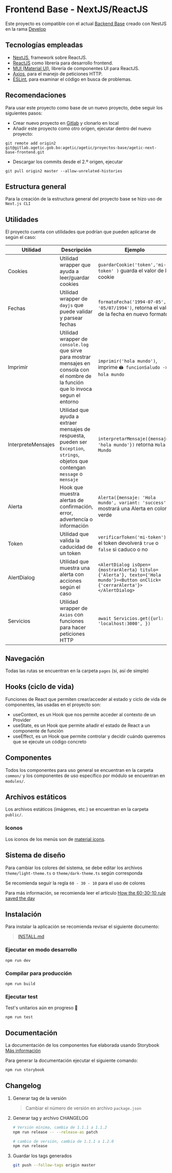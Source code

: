 # Frontend Base - NextJS/ReactJS

Este proyecto es compatible con el actual [Backend Base](https://gitlab.agetic.gob.bo/agetic/agetic/proyectos-base/agetic-nestjs-base-backend) creado con NestJS en la rama [Develop](https://gitlab.agetic.gob.bo/agetic/agetic/proyectos-base/agetic-nestjs-base-backend/-/tree/develop)

## Tecnologías empleadas

- [NextJS](https://nextjs.org), framework sobre ReactJS.
- [ReactJS](https://es.reactjs.org) como librería para desarrollo frontend.
- [MUI (Material UI)](https://mui.com), librería de componentes UI para ReactJS.
- [Axios](https://axios-http.com), para el manejo de peticiones HTTP.
- [ESLint](https://eslint.org), para examinar el código en busca de problemas.

## Recomendaciones

Para usar este proyecto como base de un nuevo proyecto, debe seguir los siguientes pasos:

- Crear nuevo proyecto en [Gitlab](https://gitlab.agetic.gob.bo/projects/new) y clonarlo en local
- Añadir este proyecto como otro origen, ejecutar dentro del nuevo proyecto:

```
git remote add origin2 git@gitlab.agetic.gob.bo:agetic/agetic/proyectos-base/agetic-next-base-frontend.git
```

- Descargar los commits desde el 2.º origen, ejecutar

```
git pull origin2 master --allow-unrelated-histories
```

## Estructura general

Para la creación de la estructura general del proyecto base se hizo uso de `Next.js CLI`

## Utilidades

El proyecto cuenta con utilidades que podrían que pueden aplicarse de según el caso:

| Utilidad           | Descripción                                                                                                                             | Ejemplo                                                                                                                       |
| ------------------ | --------------------------------------------------------------------------------------------------------------------------------------- | ----------------------------------------------------------------------------------------------------------------------------- |
| Cookies            | Utilidad wrapper que ayuda a leer/guardar cookies                                                                                       | `guardarCookie('token','mi-token' )` guarda el valor de la cookie                                                             |
| Fechas             | Utilidad wrapper de `dayjs` que puede validar y parsear fechas                                                                          | `formatoFecha('1994-07-05', '05/07/1994')`, retorna el valor de la fecha en nuevo formato                                     |
| Imprimir           | Utilidad wrapper de `console.log` que sirve para mostrar mensajes en consola con el nombre de la función que lo invoca segun el entorno | `imprimir('hola mundo')`, imprime `🖨 funcionSaludo -> hola mundo`                                                             |
| InterpreteMensajes | Utilidad que ayuda a extraer mensajes de respuesta, pueden ser `Exception`, `strings`, objetos que contengan `message` o `mensaje`      | `interpretarMensaje({mensaje: 'hola mundo'})` retorna `Hola Mundo`                                                            |
| Alerta             | Hook que muestra alertas de confirmación, error, advertencía o información                                                              | `Alerta({mensaje: 'Hola mundo', variant: 'success'})` mostrará una Alerta en color verde                                      |
| Token              | Utilidad que valida la caducidad de un token                                                                                            | `verificarToken('mi-token')` el token devolverá `true` o `false` si caduco o no                                               |
| AlertDialog        | Utilidad que muestra una alerta con acciones según el caso                                                                              | `<AlertDialog isOpen={mostrarAlerta} titulo={'Alerta'}, texto={'Hola mundo'}><Button onClick={'cerrarAlerta'}></AlertDialog>` |
| Servicios          | Utilidad wrapper de `Axios` con funciones para hacer peticiones HTTP                                                                    | `await Servicios.get({url: 'localhost:3000', })`                                                                              |

## Navegación

Todas las rutas se encuentran en la carpeta `pages` (si, así de simple)

## Hooks (ciclo de vida)

Funciones de React que permiten crear/acceder al estado y ciclo de vida de componentes, las usadas en el proyecto son:

- useContext, es un Hook que nos permite acceder al contexto de un Provider
- useState, es un Hook que permite añadir el estado de React a un componente de función
- useEffect, es un Hook que permite controlar y decidir cuándo queremos que se ejecute un código concreto

## Componentes

Todos los componentes para uso general se encuentran en la carpeta `common/` y los componentes de uso específico por
módulo se encuentran en `modules/`.

## Archivos estáticos

Los archivos estáticos (imágenes, etc.) se encuentran en la carpeta `public/`.

### Iconos

Los iconos de los menús son de [material icons](https://fonts.google.com/icons).

## Sistema de diseño

Para cambiar los colores del sistema, se debe editar los archivos `theme/light-theme.ts` o `theme/dark-theme.ts` según corresponda

Se recomienda seguir la regla `60 - 30 - 10` para el uso de colores

Para más información, se recomienda leer el articulo [How the 60-30-10 rule saved the day](https://uxdesign.cc/how-the-60-30-10-rule-saved-the-day-934e1ee3fdd8)

## Instalación

Para instalar la aplicación se recomienda revisar el siguiente documento:

> [INSTALL.md](INSTALL.md)

### Ejecutar en modo desarrollo

```
npm run dev
```

### Compilar para producción

```
npm run build
```

### Ejecutar test

Test's unitarios aún en progreso 🔨

```
npm run test
```

## Documentación

La documentación de los componentes fue elaborada usando Storybook [Más información](https://storybook.js.org/docs/react/get-started/introduction)

Para generar la documentación ejecutar el siguiente comando:

```bash
npm run storybook
```

## Changelog

1. Generar tag de la versión

   > Cambiar el número de versión en archivo `package.json`

2. Generar tag y archivo CHANGELOG

   ```bash
   # Versión mínima, cambia de 1.1.1 a 1.1.2
   npm run release -- --release-as patch
   ```

   ```bash
   # cambio de versión, cambia de 1.1.1 a 1.2.0
   npm run release
   ```

3. Guardar los tags generados

   ```bash
   git push --follow-tags origin master
   ```
